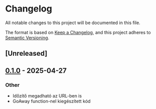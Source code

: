 # Changelog

All notable changes to this project will be documented in this file.

The format is based on [Keep a Changelog](https://keepachangelog.com/en/1.0.0/),
and this project adheres to [Semantic Versioning](https://semver.org/spec/v2.0.0.html).

## [Unreleased]

## [0.1.0](https://github.com/rimmelb/moq-rs/releases/tag/moq-shared-v0.1.0) - 2025-04-27

### Other

- Időzítő megadható az URL-ben is
- GoAway function-nel kiegészített kód

